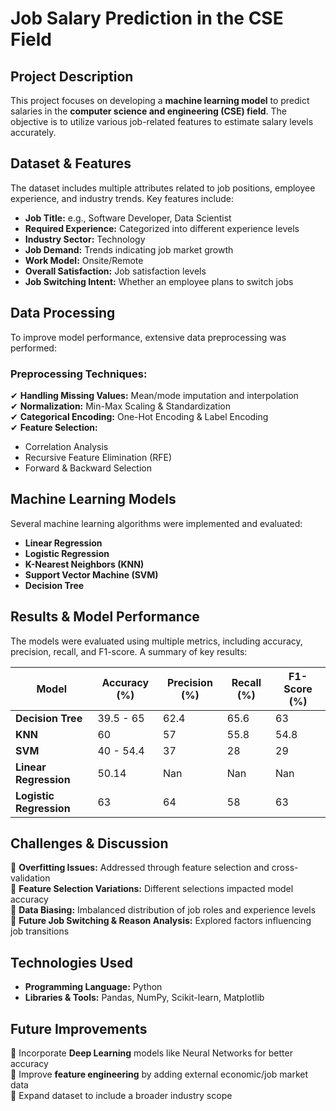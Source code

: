 # **Job Salary Prediction in the CSE Field**  

## **Project Description**  
This project focuses on developing a **machine learning model** to predict salaries in the **computer science and engineering (CSE) field**. The objective is to utilize various job-related features to estimate salary levels accurately.  

## **Dataset & Features**  
The dataset includes multiple attributes related to job positions, employee experience, and industry trends. Key features include:  

- **Job Title:** e.g., Software Developer, Data Scientist  
- **Required Experience:** Categorized into different experience levels  
- **Industry Sector:** Technology  
- **Job Demand:** Trends indicating job market growth  
- **Work Model:** Onsite/Remote  
- **Overall Satisfaction:** Job satisfaction levels  
- **Job Switching Intent:** Whether an employee plans to switch jobs  

## **Data Processing**  
To improve model performance, extensive data preprocessing was performed:  

### **Preprocessing Techniques:**  
✔ **Handling Missing Values:** Mean/mode imputation and interpolation  
✔ **Normalization:** Min-Max Scaling & Standardization  
✔ **Categorical Encoding:** One-Hot Encoding & Label Encoding  
✔ **Feature Selection:**  
  - Correlation Analysis  
  - Recursive Feature Elimination (RFE)  
  - Forward & Backward Selection  

## **Machine Learning Models**  
Several machine learning algorithms were implemented and evaluated:  

- **Linear Regression**  
- **Logistic Regression**  
- **K-Nearest Neighbors (KNN)**  
- **Support Vector Machine (SVM)**  
- **Decision Tree**  

## **Results & Model Performance**  
The models were evaluated using multiple metrics, including accuracy, precision, recall, and F1-score. A summary of key results:  

| Model                | Accuracy (%) | Precision (%) | Recall (%) | F1-Score (%) |
|----------------------|-------------|--------------|------------|-------------|
| **Decision Tree**    | 39.5 - 65   | 62.4         | 65.6       | 63          |
| **KNN**             | 60          | 57           | 55.8       | 54.8        |
| **SVM**             | 40 - 54.4   | 37           | 28         | 29          |
| **Linear Regression** | 50.14       | Nan          | Nan        | Nan         |
| **Logistic Regression** | 63      | 64           | 58         | 63          |

## **Challenges & Discussion**  
📌 **Overfitting Issues:** Addressed through feature selection and cross-validation  
📌 **Feature Selection Variations:** Different selections impacted model accuracy  
📌 **Data Biasing:** Imbalanced distribution of job roles and experience levels  
📌 **Future Job Switching & Reason Analysis:** Explored factors influencing job transitions  

## **Technologies Used**  
- **Programming Language:** Python  
- **Libraries & Tools:** Pandas, NumPy, Scikit-learn, Matplotlib  

## **Future Improvements**  
🚀 Incorporate **Deep Learning** models like Neural Networks for better accuracy  
🚀 Improve **feature engineering** by adding external economic/job market data  
🚀 Expand dataset to include a broader industry scope  
